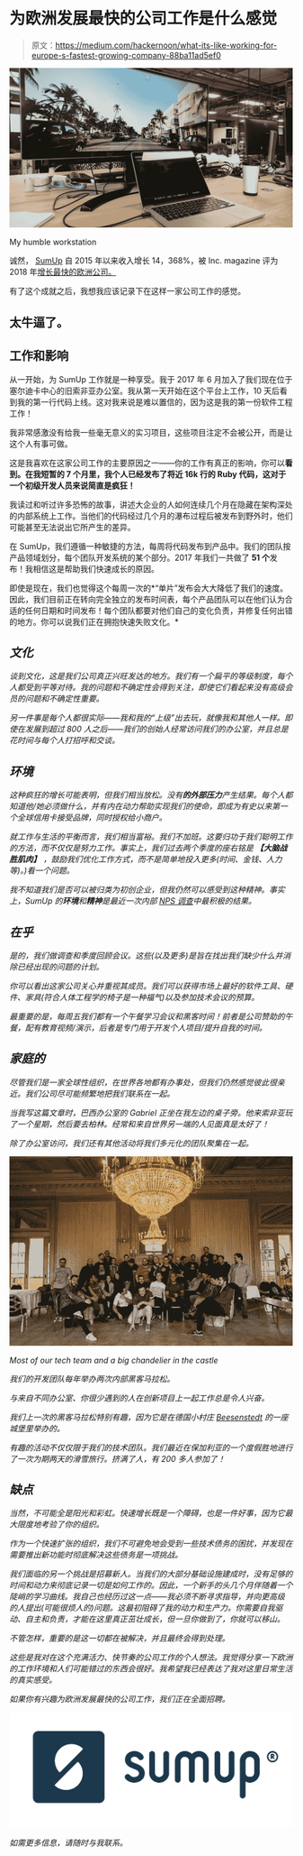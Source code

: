 # 为欧洲发展最快的公司工作是什么感觉

> 原文：<https://medium.com/hackernoon/what-its-like-working-for-europe-s-fastest-growing-company-88ba11ad5ef0>

![](img/27690bbde7d7141a6b96b7268948ec5b.png)

My humble workstation

诚然， [SumUp](https://sumup.com/) 自 2015 年以来收入增长 14，368%，被 Inc. magazine 评为 2018 年[增长最快的欧洲公司。](https://www.inc.com/inc5000eu)

有了这个成就之后，我想我应该记录下在这样一家公司工作的感觉。

## 太牛逼了。

## 工作和影响

从一开始，为 SumUp 工作就是一种享受。我于 2017 年 6 月加入了我们现在位于塞尔迪卡中心的旧索非亚办公室。我从第一天开始在这个平台上工作，10 天后看到我的第一行代码上线。这对我来说是难以置信的，因为这是我的第一份软件工程工作！

我非常感激没有给我一些毫无意义的实习项目，这些项目注定不会被公开，而是让这个人有事可做。

这是我喜欢在这家公司工作的主要原因之一——你的工作有真正的影响，你可以**看到。在我短暂的 7 个月里，我个人已经发布了将近 16k 行的 Ruby 代码，这对于一个初级开发人员来说简直是疯狂！**

我读过和听过许多恐怖的故事，讲述大企业的人如何连续几个月在隐藏在架构深处的内部系统上工作。当他们的代码经过几个月的瀑布过程后被发布到野外时，他们可能甚至无法说出它所产生的差异。

在 SumUp，我们遵循一种敏捷的方法，每周将代码发布到产品中。我们的团队按产品领域划分，每个团队开发系统的某个部分。2017 年我们一共做了 **51 个**发布！我相信这是帮助我们快速成长的原因。

即使是现在，我们也觉得这个每周一次的*“单片”发布会大大降低了我们的速度。因此，我们目前正在转向完全独立的发布时间表，每个产品团队可以在他们认为合适的任何日期和时间发布！每个团队都要对他们自己的变化负责，并修复任何出错的地方。你可以说我们正在拥抱快速失败文化。*

## *文化*

*谈到文化，这是我们公司真正兴旺发达的地方。我们有一个扁平的等级制度，每个人都受到平等对待。我的问题和不确定性会得到关注，即使它们看起来没有高级会员的问题和不确定性重要。*

*另一件事是每个人都很实际——我和我的“上级”出去玩，就像我和其他人一样。即使在发展到超过 800 人之后——我们的创始人经常访问我们的办公室，并且总是花时间与每个人打招呼和交谈。*

## *环境*

*这种疯狂的增长可能表明，但我们相当放松。没有**的外部压力**产生结果。每个人都知道他/她必须做什么，并有内在动力帮助实现我们的使命，即成为有史以来第一个全球信用卡接受品牌，同时授权给小商户。*

*就工作与生活的平衡而言，我们相当富裕。我们不加班。这要归功于我们聪明工作的方法，而不仅仅是努力工作。事实上，我们过去两个季度的座右铭是 ***【大脑战胜肌肉】*** ，鼓励我们优化工作方式，而不是简单地投入更多(时间、金钱、人力等)。)看一个问题。*

*我不知道我们是否可以被归类为初创企业，但我仍然可以感受到这种精神。事实上，SumUp 的**环境**和**精神**是最近一次内部 [NPS 调查](https://en.wikipedia.org/wiki/Net_Promoter)中最积极的结果。*

## *在乎*

*是的，我们做调查和季度回顾会议。这些(以及更多)是旨在找出我们缺少什么并消除已经出现的问题的计划。*

*你可以看出这家公司关心并重视其成员。我们可以获得市场上最好的软件工具、硬件、家具(符合人体工程学的椅子是一种福气)以及参加技术会议的预算。*

*最重要的是，每周五我们都有一个午餐学习会议和黑客时间！前者是公司赞助的午餐，配有教育视频/演示，后者是专门用于开发个人项目/提升自我的时间。*

## *家庭的*

*尽管我们是一家全球性组织，在世界各地都有办事处，但我们仍然感觉彼此很亲近。我们公司尽可能频繁地把我们联系在一起。*

*当我写这篇文章时，巴西办公室的 Gabriel 正坐在我左边的桌子旁。他来索非亚玩了一个星期，然后要去柏林。经常和来自世界另一端的人见面真是太好了！*

*除了办公室访问，我们还有其他活动将我们多元化的团队聚集在一起。*

*![](img/97e39dab41697b591d7300a107613743.png)*

*Most of our tech team and a big chandelier in the castle*

*我们的开发团队每年举办两次内部黑客马拉松。*

*与来自不同办公室、你很少遇到的人在创新项目上一起工作总是令人兴奋。*

*我们上一次的黑客马拉松特别有趣，因为它是在德国小村庄 [Beesenstedt](https://en.wikipedia.org/wiki/Beesenstedt) 的一座城堡里举办的。*

*有趣的活动不仅仅限于我们的技术团队。我们最近在保加利亚的一个度假胜地进行了一次为期两天的滑雪旅行。挤满了人，有 200 多人参加了！*

## *缺点*

*当然，不可能全是阳光和彩虹。快速增长既是一个障碍，也是一件好事，因为它最大限度地考验了你的组织。*

*作为一个快速扩张的组织，我们不可避免地会受到一些技术债务的困扰，并发现在需要推出新功能时彻底解决这些债务是一项挑战。*

*我们面临的另一个挑战是招募新人。当我们的大部分基础设施建成时，没有足够的时间和动力来彻底记录一切是如何工作的。因此，一个新手的头几个月伴随着一个陡峭的学习曲线。我自己也经历过这一点——我必须不断寻求指导，并向更高级的人提出(可能很烦人的)问题。这最初阻碍了我的动力和生产力。你需要自我驱动、自主和负责，才能在这里真正茁壮成长，但一旦你做到了，你就可以移山。*

*不管怎样，重要的是这一切都在被解决，并且最终会得到处理。*

*这些是我对在这个充满活力、快节奏的公司工作的个人想法。我觉得分享一下欧洲的工作环境和人们可能错过的东西会很好。我希望我已经表达了我对这里日常生活的真实感受。*

*如果你有兴趣为欧洲发展最快的公司工作，我们正在全面招聘。*

*![](img/4703f785aa6a463aa0fca19057c33f70.png)*

*如需更多信息，请随时与我联系。*